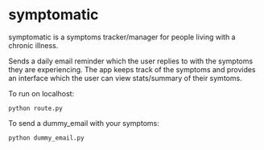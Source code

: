 symptomatic
==========

symptomatic is a symptoms tracker/manager for people living with a chronic illness.

Sends a daily email reminder which the user replies to with the symptoms they are experiencing. The app keeps track of the symptoms and provides an interface which the user can view stats/summary of their symtoms.  

To run on localhost:

    python route.py

To send a dummy_email with your symptoms:

    python dummy_email.py
